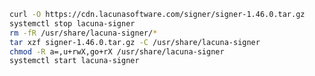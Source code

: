 ﻿```sh
curl -O https://cdn.lacunasoftware.com/signer/signer-1.46.0.tar.gz
systemctl stop lacuna-signer
rm -fR /usr/share/lacuna-signer/*
tar xzf signer-1.46.0.tar.gz -C /usr/share/lacuna-signer
chmod -R a=,u+rwX,go+rX /usr/share/lacuna-signer
systemctl start lacuna-signer
```
